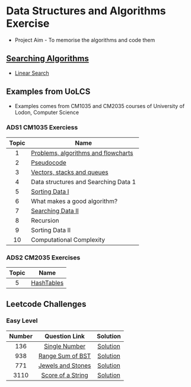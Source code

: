 # Data Structures and Algorithms Exercise

- Project Aim - To memorise the algorithms and code them

## [Searching Algorithms](/Searching_Algorithms/Searching_Algorithms.md)

- [Linear Search](./Searching_Algorithms/Linear_Search.md)

## Examples from UoLCS

- Examples comes from CM1035 and CM2035 courses of University of Lodon, Computer Science

### ADS1 CM1035 Exerciess

| Topic | Name                                                |
| :---: | --------------------------------------------------- |
|   1   | [Problems, algorithms and flowcharts](./Topic0102/) |
|   2   | [Pseudocode](./Topic0102/)                          |
|   3   | [Vectors, stacks and queues](./Topic03/)            |
|   4   | Data structures and Searching Data 1                |
|   5   | [Sorting Data I](./Topic05/)                        |
|   6   | What makes a good algorithm?                        |
|   7   | [Searching Data II](./Topic07/)                     |
|   8   | Recursion                                           |
|   9   | Sorting Data II                                     |
|  10   | Computational Complexity                            |

### ADS2 CM2035 Exercises

| Topic | Name                        |
| :---: | --------------------------- |
|   5   | [HashTables](./HashTables/) |

## Leetcode Challenges

### Easy Level

| Number |                                                Question Link                                                |                  Solution                   |
| :----: | :---------------------------------------------------------------------------------------------------------: | :-----------------------------------------: |
|  136   |                  [Single Number](https://leetcode.com/problems/single-number/description/)                  |         [Solution](/leetcode/136/)          |
|  938   | [Range Sum of BST](https://leetcode.com/problems/range-sum-of-bst/?envType=daily-question&envId=2024-01-08) |         [Solution](/leetcode/938/)          |
|  771   |        [Jewels and Stones](https://leetcode.com/problems/jewels-and-stones/submissions/1142459221/)         |         [Solution](/leetcode/771/)          |
|  3110  |                    [Score of a String](https://leetcode.com/problems/score-of-a-string/)                    | [Solution](/leetcode/3110/3110_question.md) |
